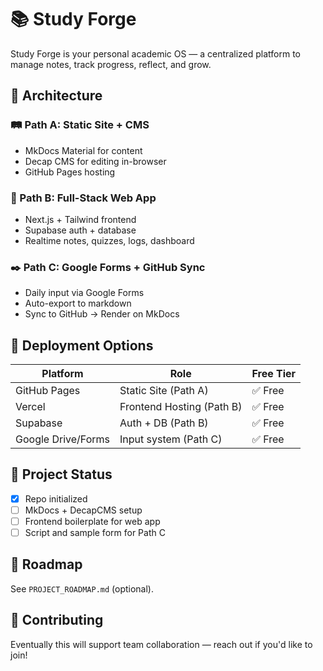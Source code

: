 # 📚 Study Forge

Study Forge is your personal academic OS — a centralized platform to manage notes, track progress, reflect, and grow.

## 🧱 Architecture

### 🛤️ Path A: Static Site + CMS
- MkDocs Material for content
- Decap CMS for editing in-browser
- GitHub Pages hosting

### 🧩 Path B: Full-Stack Web App
- Next.js + Tailwind frontend
- Supabase auth + database
- Realtime notes, quizzes, logs, dashboard

### ✒️ Path C: Google Forms + GitHub Sync
- Daily input via Google Forms
- Auto-export to markdown
- Sync to GitHub → Render on MkDocs

## 🚀 Deployment Options

| Platform    | Role               | Free Tier |
|-------------|--------------------|------------|
| GitHub Pages | Static Site (Path A) | ✅ Free |
| Vercel       | Frontend Hosting (Path B) | ✅ Free |
| Supabase     | Auth + DB (Path B) | ✅ Free |
| Google Drive/Forms | Input system (Path C) | ✅ Free |

## 📌 Project Status

- [x] Repo initialized
- [ ] MkDocs + DecapCMS setup
- [ ] Frontend boilerplate for web app
- [ ] Script and sample form for Path C

## 🧭 Roadmap

See `PROJECT_ROADMAP.md` (optional).

## 🤝 Contributing

Eventually this will support team collaboration — reach out if you'd like to join!
